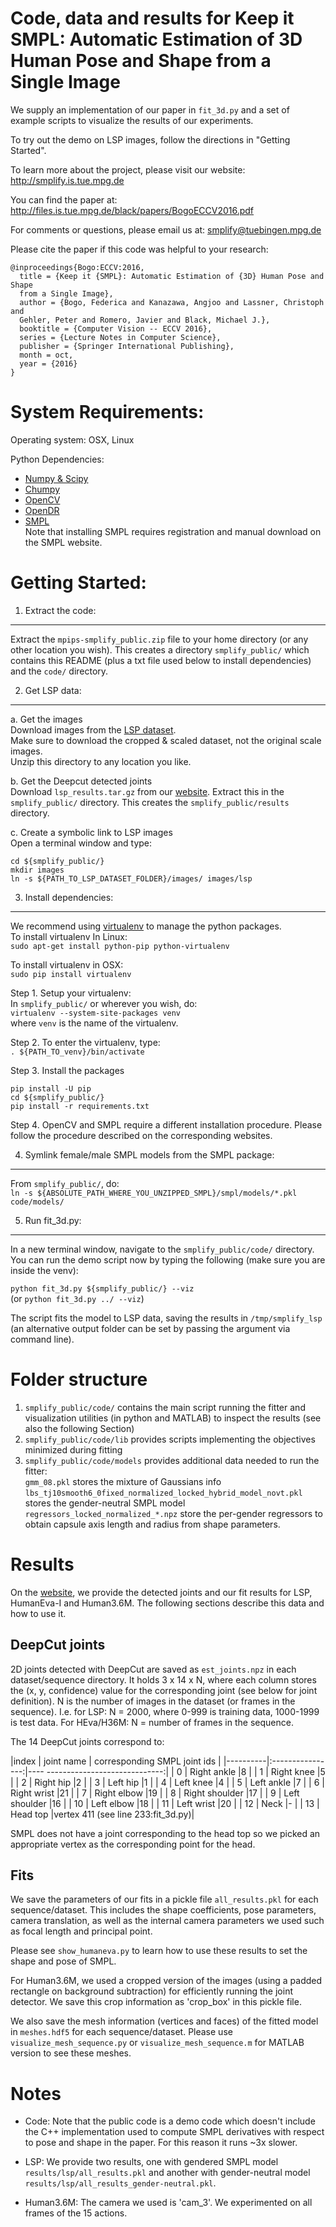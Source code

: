 Code, data and results for Keep it SMPL: Automatic Estimation of 3D Human Pose and Shape from a Single Image
==========
We supply an implementation of our paper in `fit_3d.py` and a set of example scripts to visualize the results of our experiments.

To try out the demo on LSP images, follow the directions in "Getting Started".

To learn more about the project, please visit our website: http://smplify.is.tue.mpg.de

You can find the paper at: http://files.is.tue.mpg.de/black/papers/BogoECCV2016.pdf

For comments or questions, please email us at: smplify@tuebingen.mpg.de

Please cite the paper if this code was helpful to your research:

```
@inproceedings{Bogo:ECCV:2016,
  title = {Keep it {SMPL}: Automatic Estimation of {3D} Human Pose and Shape
  from a Single Image},
  author = {Bogo, Federica and Kanazawa, Angjoo and Lassner, Christoph and
  Gehler, Peter and Romero, Javier and Black, Michael J.},
  booktitle = {Computer Vision -- ECCV 2016},
  series = {Lecture Notes in Computer Science},
  publisher = {Springer International Publishing},
  month = oct,
  year = {2016}
}
```

System Requirements:
====================
Operating system: OSX, Linux

Python Dependencies:

- [Numpy & Scipy](http://www.scipy.org/scipylib/download.html)
- [Chumpy](https://github.com/mattloper/chumpy) 
- [OpenCV](http://opencv.org/downloads.html)
- [OpenDR](https://github.com/mattloper/opendr)
- [SMPL](http://smpl.is.tue.mpg.de)   
Note that installing SMPL requires registration and manual download on the SMPL website.

Getting Started:
================

1. Extract the code:
--------------------
Extract the `mpips-smplify_public.zip` file to your home directory (or any other location you wish). 
This creates a directory `smplify_public/` which contains this README (plus a txt file used below to install dependencies) and the `code/` directory.


2. Get LSP data:
--------------------
a. Get the images  
Download images from the [LSP dataset](http://www.comp.leeds.ac.uk/mat4saj/lsp_dataset.zip).   
Make sure to download the cropped & scaled dataset, not the original scale images.  
Unzip this directory to any location you like.

b. Get the Deepcut detected joints  
Download `lsp_results.tar.gz` from our [website](http://smplify.is.tue.mpg.de). 
Extract this in the `smplify_public/` directory. This creates the `smplify_public/results` directory.

c. Create a symbolic link to LSP images  
Open a terminal window and type:
```
cd ${smplify_public/}
mkdir images
ln -s ${PATH_TO_LSP_DATASET_FOLDER}/images/ images/lsp
```

3. Install dependencies:
--------------------
We recommend using [virtualenv](http://docs.python-guide.org/en/latest/dev/virtualenvs/) to manage the python packages.  
To install virtualenv In Linux:  
`sudo apt-get install python-pip python-virtualenv`

To install virtualenv in OSX:  
`sudo pip install virtualenv`

Step 1. Setup your virtualenv:  
In `smplify_public/` or wherever you wish, do:  
`virtualenv --system-site-packages venv`   
where `venv` is the name of the virtualenv.

Step 2. To enter the virtualenv, type:  
`. ${PATH_TO_venv}/bin/activate`

Step 3. Install the packages
```
pip install -U pip
cd ${smplify_public/}
pip install -r requirements.txt
```

Step 4. OpenCV and SMPL require a different installation procedure. Please follow the procedure described on the corresponding websites.

4. Symlink female/male SMPL models from the SMPL package:
--------------------
From `smplify_public/`, do:  
`ln -s ${ABSOLUTE_PATH_WHERE_YOU_UNZIPPED_SMPL}/smpl/models/*.pkl code/models/`

5. Run fit_3d.py:
--------------------
In a new terminal window, navigate to the `smplify_public/code/` directory.
You can run the demo script now by typing the following (make sure you are inside the venv):

`python fit_3d.py ${smplify_public/} --viz`   
(or `python fit_3d.py ../ --viz`)

The script fits the model to LSP data, saving the results in `/tmp/smplify_lsp` (an alternative output folder can be set by passing the argument via command line).

Folder structure
==========
1. `smplify_public/code/` contains the main script running the fitter and visualization utilities (in python and MATLAB) to inspect the results (see also the following Section)
2. `smplify_public/code/lib` provides scripts implementing the objectives minimized during fitting
3. `smplify_public/code/models` provides additional data needed to run the fitter:   
   `gmm_08.pkl` stores the mixture of Gaussians info   
   `lbs_tj10smooth6_0fixed_normalized_locked_hybrid_model_novt.pkl` stores the gender-neutral SMPL model   
   `regressors_locked_normalized_*.npz` store the per-gender regressors to obtain capsule axis length and radius from shape parameters. 

Results
==========
On the [website](http://smplify.is.tue.mpg.de), we provide the detected joints and our fit results for LSP, HumanEva-I and Human3.6M. The following sections describe this data and how to use it.

DeepCut joints
--------------------
2D joints detected with DeepCut are saved as `est_joints.npz` in each dataset/sequence directory.
It holds 3 x 14 x N, where each column stores the (x, y, confidence)
value for the corresponding joint (see below for joint definition).  N is the number of images in the dataset (or frames in the
sequence). I.e. for LSP: N = 2000, where 0-999 is training data, 1000-1999 is test data.
For HEva/H36M: N = number of frames in the sequence.

The 14 DeepCut joints correspond to:

|index     |  joint name      |    corresponding SMPL joint ids   |
|----------|:----------------:|---- -----------------------------:|
| 0        |  Right ankle     |8                                  |
| 1        |  Right knee      |5                                  |
| 2        |  Right hip       |2                                  |
| 3        |  Left hip        |1                                  |
| 4        |  Left knee       |4                                  |
| 5        |  Left ankle      |7                                  |
| 6        |  Right wrist     |21                                 |
| 7        |  Right elbow     |19                                 |
| 8        |  Right shoulder  |17                                 |
| 9        |  Left shoulder   |16                                 |
| 10       |  Left elbow      |18                                 |
| 11       |  Left wrist      |20                                 |
| 12       |  Neck            |-                                  |
| 13       |  Head top        |vertex 411 (see line 233:fit_3d.py)|

SMPL does not have a joint corresponding to the head top so we picked an
appropriate vertex as the corresponding point for the head.

Fits
--------------------
We save the parameters of our fits in a pickle file `all_results.pkl` for each sequence/dataset.
This includes the shape coefficients, pose parameters, camera translation, as well as the internal camera parameters we used such as focal length and principal point.

Please see `show_humaneva.py` to learn how to use these results to set the shape and pose of SMPL.

For Human3.6M, we used a cropped version of the images (using a padded rectangle
on background subtraction) for efficiently running the joint detector. We save
this crop information as 'crop_box' in this pickle file. 

We also save the mesh information (vertices and faces) of the fitted model in
`meshes.hdf5` for each sequence/dataset. Please use `visualize_mesh_sequence.py`
or `visualize_mesh_sequence.m` for MATLAB version to see these meshes. 

Notes
======
- Code: Note that the public code is a demo code which doesn't include the C++ implementation used to compute SMPL derivatives with respect to pose and shape in the paper. For this reason it runs ~3x slower.

- LSP: We provide two results, one with gendered SMPL model `results/lsp/all_results.pkl` and
another with gender-neutral model `results/lsp/all_results_gender-neutral.pkl`. 

- Human3.6M: The camera we used is 'cam_3'. We experimented on all frames of the 15 actions.